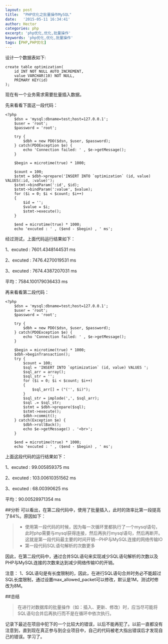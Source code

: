```yaml
---
layout: post
title:  "PHP优化之批量操作MySQL"
date:   '2015-05-11 16:34:41'
author: Hector
categories: php
excerpt: 'php优化,优化,批量操作'
keywords: 'php优化,优化,批量操作'
tags: [PHP,PHP优化]
---
```


设计一个数据表如下:
        
    create table optimization(
        id INT NOT NULL AUTO_INCREMENT,
        value VARCHAR(10) NOT NULL,
        PRIMARY KEY(id)
    );

现在有一个业务需求需要批量插入数据。

先来看看下面这一段代码：

    <?php
        $dsn = 'mysql:dbname=test;host=127.0.0.1';
        $user = 'root';
        $password = 'root';

        try {
            $dbh = new PDO($dsn, $user, $password);
        } catch(PDOException $e) {
            echo 'Connection failed: ' , $e->getMessage();
        }

        $begin = microtime(true) * 1000;

        $count = 100;
        $stmt = $dbh->prepare('INSERT INTO `optimization` (id, value) VALUES(:id, :value)');
        $stmt->bindParam(':id', $id);
        $stmt->bindParam(':value', $value);
        for ($i = 0; $i < $count; $i++)
        {
            $id = '';
            $value = $i;
            $stmt->execute();
        }

        $end = microtime(true) * 1000;
        echo 'excuted : ' , ($end - $begin) , ' ms';

经过测试，上面代码运行结果如下：

1、excuted : 7601.4348144531 ms

2、excuted : 7476.4270019531 ms

3、excuted : 7674.4387207031 ms

平均：7584.100179036433 ms

再来看看第二段代码：

    <?php
        $dsn = 'mysql:dbname=test;host=127.0.0.1';
        $user = 'root';
        $password = 'root';

        try {
            $dbh = new PDO($dsn, $user, $password);
        } catch(PDOException $e) {
            echo 'Connection failed: ' , $e->getMessage();
        }

        $begin = microtime(true) * 1000;
        $dbh->beginTransaction();
        try {
            $count = 100;
            $sql = 'INSERT INTO `optimization` (id, value) VALUES ';
            $sql_arr = array();
            $sql_str = '';
            for ($i = 0; $i < $count; $i++)
            {
                $sql_arr[] = ("('', $i)");
            }
            $sql_str = implode(',', $sql_arr);
            $sql .= $sql_str;
            $stmt = $dbh->prepare($sql);
            $stmt->execute();
            $dbh->commit();
        } catch(Exception $e) {
            $dbh->rollBack();
            echo $e->getMessage() . '<br>';
        }

        $end = microtime(true) * 1000;
        echo 'excuted : ' , ($end - $begin) , ' ms';

上面这段代码的运行结果如下：

1、excuted : 99.005859375 ms

2、excuted : 103.00610351562 ms

3、excuted : 68.00390625 ms

平均：90.00528971354 ms

##分析
可以看出，在第二段代码中，使用了批量插入，此时的效率比第一段提高了84%。原因如下：

> * 使用第一段代码的时候，因为每一次循环里都执行了一个mysql语句，此时php需要与mysql获得连接，然后再执行mysql语句，然后再断开。这就是第一段代码最主要的时间开销--PHP与MySQL连接的网络传输IO
> * 第一段代码SQL语句解析的次数更多

因此，在第二段代码中，通过合并SQL语句来实现减少SQL语句解析的次数以及PHP与MySQL连接的次数来达到减少网络传输IO的开销。

注意：
1、SQL语句是有长度限制的，因此，在进行SQL语句合并时务必不能超过SQL长度限制，通过设置max_allowed_packet可以修改，默认是1M，测试时修改为8M。

##总结
>在进行对数据库的批量操作（如：插入、更新、修改）时，应当尽可能将SQL语句合并后再执行而不是在循环中依次执行。

记录下最近在项目中犯下的一个比较大的错误，以后不能再犯了。以前一直都没有注意到，直到现在真正参与到企业项目中，自己的代码被老大指出错误后才发现自己的错误。学习了。

